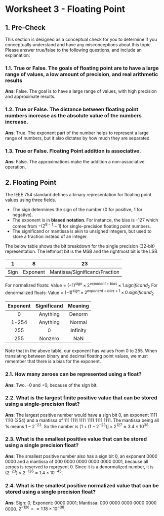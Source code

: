 # Worksheet 3 - Floating Point

## 1. Pre-Check

This section is designed as a conceptual check for you to determine if you conceptually understand and have any misconceptions about this topic. Please answer true/false to the following questions, and include an explanation:

### 1.1. True or False. The goals of floating point are to have a large range of values, a low amount of precision, and real arithmetic results

**Ans**: False. The goal is to have a large range of values, with high precision and approximate results.

### 1.2. True or False. The distance between floating point numbers increase as the absolute value of the numbers increase.

**Ans**: True. The exponent part of the number helps to represent a large range of numbers, but it also dictates by how much they are separated.

### 1.3. True or False. Floating Point addition is associative.

**Ans**: False. The approximations make the addition a non-associative operation.

## 2. Floating Point

The IEEE 754 standard defines a binary representation for floating point values using three fields.
- The sign determines the sign of the number (0 for positive, 1 for negative).
- The exponent is in **biased notation**. For instance, the bias is -127 which comes from $-(2^{8−1} − 1)$ for single-precision floating point numbers.
- The significand or mantissa is akin to unsigned integers, but used to store a fraction instead of an integer.

The below table shows the bit breakdown for the single precision (32-bit) representation. The leftmost bit is the MSB and the rightmost bit is the LSB.

|   1  |     8    |               23              |
|:----:|:--------:|:-----------------------------:|
| Sign | Exponent | Mantissa/Significand/Fraction |

For normalized floats:
Value = $(-1)^{sign} \times 2^{exponent + bias} \times 1.significand_2$
For denormalized floats:
Value = $(-1)^{sign} \times 2^{exponent + bias + 1} \times 0.significand_2$

| Exponent | Significand |  Meaning |
|:--------:|:-----------:|:--------:|
|     0    |   Anything  |  Denorm  |
|   1-254  |   Anything  |  Normal  |
|    255   |      0      | Infinity |
|    255   |   Nonzero   |    NaN   |

Note that in the above table, our exponent has values from 0 to 255. When translating between binary and decimal floating point values, we must remember that there is a bias for the exponent.

### 2.1. How many zeroes can be represented using a float?

**Ans**: Two. -0 and +0, because of the sign bit.

### 2.2. What is the largest finite positive value that can be stored using a single-precision float?

**Ans**: The largest positive number would have a sign bit 0, an exponent 1111 1110 (254) and a mantissa of 111 1111 1111 1111 1111 1111. The mantissa being all 1s means $1 - 2^{-23}$. So the number is $[1 + (1 - 2^{-23})] \times 2^{127} \approx 3.4 \times 10^{38}$.

### 2.3. What is the smallest positive value that can be stored using a single precision float?

**Ans**: The smallest positive number also has a sign bit 0, an exponent 0000 0000 and a mantissa of 000 0000 0000 0000 0000 0001, because all zeroes is reserved to represent 0. Since it is a denormalized number, it is $(2^{-23}) \times 2^{-126} \approx 1.4 \times 10^{-45}$.

### 2.4. What is the smallest positive normalized value that can be stored using a single precision float?

**Ans**: Sign: 0; Exponent: 0000 0001; Mantissa: 000 0000 0000 0000 0000 0000. $2^{-126} =  \approx 1.18 \times 10^{-38}$.
